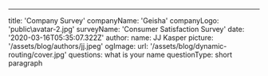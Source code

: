 ---
title: 'Company Survey'
companyName: 'Geisha'
companyLogo: 'public\avatar-2.jpg'
surveyName: 'Consumer Satisfaction Survey'
date: '2020-03-16T05:35:07.322Z'
author:
  name: JJ Kasper
  picture: '/assets/blog/authors/jj.jpeg'
ogImage:
  url: '/assets/blog/dynamic-routing/cover.jpg'
questions: what is your name
questionType: short paragraph
